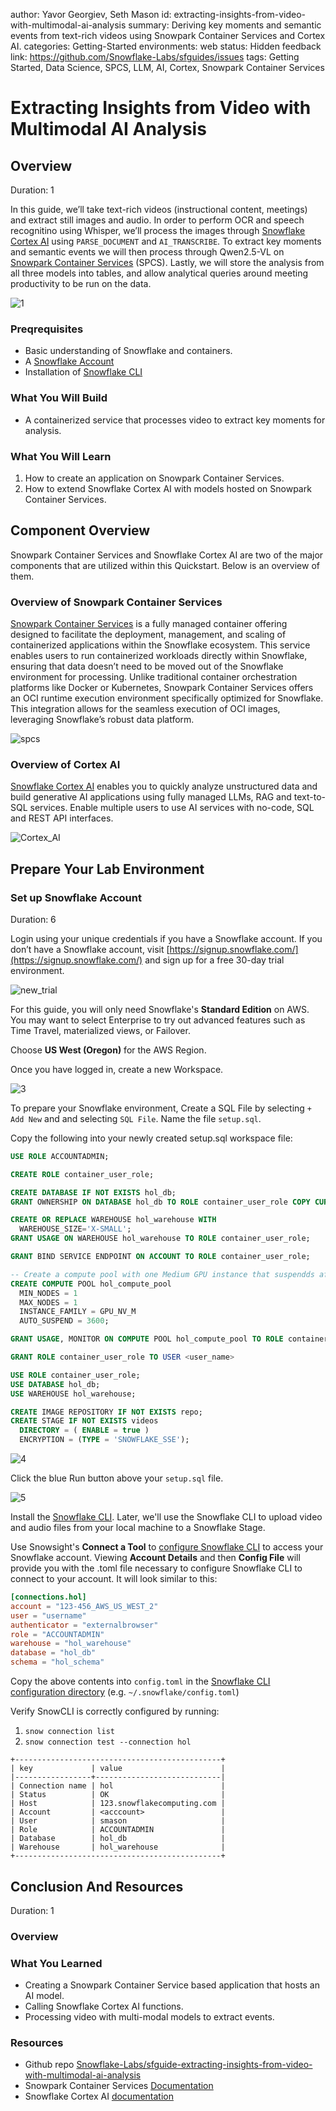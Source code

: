author: Yavor Georgiev, Seth Mason
id: extracting-insights-from-video-with-multimodal-ai-analysis
summary: Deriving key moments and semantic events from text-rich videos using Snowpark Container Services and Cortex AI.
categories: Getting-Started
environments: web
status: Hidden 
feedback link: https://github.com/Snowflake-Labs/sfguides/issues
tags: Getting Started, Data Science, SPCS, LLM, AI, Cortex, Snowpark Container Services

# Extracting Insights from Video with Multimodal AI Analysis
<!-- ------------------------ -->

## Overview

Duration: 1

In this guide, we’ll take text-rich videos (instructional content, meetings) and extract still images and audio. In order to perform OCR and speech recognitino using Whisper, we’ll process the images through [Snowflake Cortex AI](https://www.snowflake.com/en/product/features/cortex/) using `PARSE_DOCUMENT` and `AI_TRANSCRIBE`. To extract key moments and semantic events we will then process through Qwen2.5-VL on [Snowpark Container Services](https://docs.snowflake.com/en/developer-guide/snowpark-container-services/overview) (SPCS). Lastly, we will store the analysis from all three models into tables, and allow analytical queries around meeting productivity to be run on the data.

![1](assets/1_arch_diagram.png)

### Preqrequisites

* Basic understanding of Snowflake and containers.
* A [Snowflake Account](https://signup.snowflake.com/?utm_cta=quickstarts_)
* Installation of [Snowflake CLI](https://docs.snowflake.com/en/developer-guide/snowflake-cli/index)

### What You Will Build

* A containerized service that processes video to extract key moments for analysis.

### What You Will Learn

1. How to create an application on Snowpark Container Services.
2. How to extend Snowflake Cortex AI with models hosted on Snowpark Container Services.

<!-- ------------------------ -->
## Component Overview

Snowpark Container Services and Snowflake Cortex AI are two of the major components that are utilized within this Quickstart. Below is an overview of them.

### Overview of Snowpark Container Services

[Snowpark Container Services](https://docs.snowflake.com/en/developer-guide/snowpark-container-services/overview) is a fully managed container offering designed to facilitate the deployment, management, and scaling of containerized applications within the Snowflake ecosystem. This service enables users to run containerized workloads directly within Snowflake, ensuring that data doesn’t need to be moved out of the Snowflake environment for processing. Unlike traditional container orchestration platforms like Docker or Kubernetes, Snowpark Container Services offers an OCI runtime execution environment specifically optimized for Snowflake. This integration allows for the seamless execution of OCI images, leveraging Snowflake’s robust data platform.

![spcs](assets/spcs_diagram.png)

### Overview of Cortex AI

[Snowflake Cortex AI](https://www.snowflake.com/en/product/features/cortex/) enables you to quickly analyze unstructured data and build generative AI applications using fully managed LLMs, RAG and text-to-SQL services. Enable multiple users to use AI services with no-code, SQL and REST API interfaces.

![Cortex_AI](assets/platform-cortex-2025.jpeg)

<!-- ------------------------ -->

## Prepare Your Lab Environment

### Set up Snowflake Account

Duration: 6

Login using your unique credentials if you have a Snowflake account. If you don’t have a Snowflake account, visit [https://signup.snowflake.com/](https://signup.snowflake.com/) and sign up for a free 30-day trial environment.

![new_trial](assets/2_start_snowflake_trial.png)


For this guide, you will only need Snowflake's **Standard Edition** on AWS. You may want to select Enterprise to try out advanced features such as Time Travel, materialized views, or Failover.

Choose **US West (Oregon)** for the AWS Region.

Once you have logged in, create a new Workspace.


![3](assets/3_workspace.png)

 

To prepare your Snowflake environment, Create a SQL File by selecting `+ Add New` and and selecting `SQL File`. Name the file `setup.sql`.

Copy the following into your newly created setup.sql workspace file:

~~~sql
USE ROLE ACCOUNTADMIN;

CREATE ROLE container_user_role;

CREATE DATABASE IF NOT EXISTS hol_db;
GRANT OWNERSHIP ON DATABASE hol_db TO ROLE container_user_role COPY CURRENT GRANTS;

CREATE OR REPLACE WAREHOUSE hol_warehouse WITH
  WAREHOUSE_SIZE='X-SMALL';
GRANT USAGE ON WAREHOUSE hol_warehouse TO ROLE container_user_role;

GRANT BIND SERVICE ENDPOINT ON ACCOUNT TO ROLE container_user_role;

-- Create a compute pool with one Medium GPU instance that suspendds after 1 hour of inactivity.
CREATE COMPUTE POOL hol_compute_pool
  MIN_NODES = 1
  MAX_NODES = 1
  INSTANCE_FAMILY = GPU_NV_M
  AUTO_SUSPEND = 3600;

GRANT USAGE, MONITOR ON COMPUTE POOL hol_compute_pool TO ROLE container_user_role;

GRANT ROLE container_user_role TO USER <user_name>

USE ROLE container_user_role;
USE DATABASE hol_db;
USE WAREHOUSE hol_warehouse;

CREATE IMAGE REPOSITORY IF NOT EXISTS repo;
CREATE STAGE IF NOT EXISTS videos
  DIRECTORY = ( ENABLE = true )
  ENCRYPTION = (TYPE = 'SNOWFLAKE_SSE');
~~~
![4](assets/4_create_setup_sql_file.png)


Click the blue Run button above your `setup.sql` file.

![5](assets/5_run_setup.png)


Install the [Snowflake CLI](https://docs.snowflake.com/en/developer-guide/snowflake-cli/index). Later, we'll use the Snowflake CLI to upload video and audio files from your local machine to a Snowflake Stage.

Use Snowsight's **Connect a Tool** to [configure Snowflake CLI](https://docs.snowflake.com/user-guide/gen-conn-config#using-sf-web-interface-to-get-connection-settings) to access your Snowflake account.  Viewing **Account Details** and then **Config File** will provide you with the .toml file necessary to configure Snowflake CLI to connect to your account. It will look similar to this:

~~~TOML
[connections.hol]
account = "123-456_AWS_US_WEST_2"
user = "username"
authenticator = "externalbrowser"
role = "ACCOUNTADMIN"
warehouse = "hol_warehouse"
database = "hol_db"
schema = "hol_schema"
~~~

Copy the above contents into `config.toml` in the [Snowflake CLI configuration directory](https://docs.snowflake.com/en/developer-guide/snowflake-cli/connecting/configure-cli#location-of-the-toml-configuration-file) (e.g. `~/.snowflake/config.toml`)

Verify SnowCLI is correctly configured by running:
1. `snow connection list`
2. `snow connection test --connection hol`

~~~
+----------------------------------------------+
| key             | value                      |
|-----------------+----------------------------|
| Connection name | hol                        |
| Status          | OK                         |
| Host            | 123.snowflakecomputing.com |
| Account         | <acccount>                 |
| User            | smason                     |
| Role            | ACCOUNTADMIN               |
| Database        | hol_db                     |
| Warehouse       | hol_warehouse              |
+----------------------------------------------+
~~~

## Conclusion And Resources
Duration: 1

### Overview


### What You Learned

- Creating a Snowpark Container Service based application that hosts an AI model.
- Calling Snowflake Cortex AI functions.
- Processing video with multi-modal models to extract events.

### Resources

- Github repo [Snowflake-Labs/sfguide-extracting-insights-from-video-with-multimodal-ai-analysis](https://github.com/Snowflake-Labs/sfguide-extracting-insights-from-video-with-multimodal-ai-analysis)
- Snowpark Container Services [Documentation](https://docs.snowflake.com/en/developer-guide/snowpark-container-services/overview)
- Snowflake Cortex AI [documentation](https://docs.snowflake.com/en/user-guide/snowflake-cortex/llm-functions)



